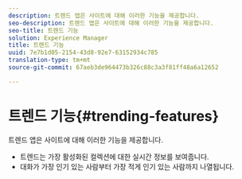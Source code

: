 ```yaml
---
description: 트렌드 앱은 사이트에 대해 이러한 기능을 제공합니다.
seo-description: 트렌드 앱은 사이트에 대해 이러한 기능을 제공합니다.
seo-title: 트렌드 기능
solution: Experience Manager
title: 트렌드 기능
uuid: 7e7b1d05-2154-43d8-92e7-63152934c785
translation-type: tm+mt
source-git-commit: 67aeb3de964473b326c88c3a3f81ff48a6a12652

---
```



# 트렌드 기능{#trending-features}

트렌드 앱은 사이트에 대해 이러한 기능을 제공합니다.



* 트렌드는 가장 활성화된 컬렉션에 대한 실시간 정보를 보여줍니다.
* 대화가 가장 인기 있는 사람부터 가장 적게 인기 있는 사람까지 나열됩니다.

